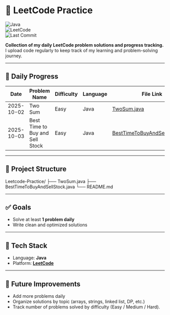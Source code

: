 # 🚀 LeetCode Practice

![Java](https://img.shields.io/badge/Language-Java-blue)  
![LeetCode](https://img.shields.io/badge/Platform-LeetCode-orange)  
![Last Commit](https://img.shields.io/github/last-commit/DharmarajDas/Leetcode-Practice)

**Collection of my daily LeetCode problem solutions and progress tracking.**  
I upload code regularly to keep track of my learning and problem-solving journey.

---

## 📅 Daily Progress

| Date       | Problem Name                    | Difficulty | Language | File Link                                      | Problem Link |
|------------|---------------------------------|------------|----------|------------------------------------------------|--------------|
| 2025-10-02 | Two Sum                         | Easy       | Java     | [TwoSum.java](TwoSum.java)                     | [LeetCode](https://leetcode.com/problems/two-sum/) |
| 2025-10-03 | Best Time to Buy and Sell Stock | Easy       | Java     | [BestTimeToBuyAndSellStock.java](BestTimeToBuyAndSellStock.java) | [LeetCode](https://leetcode.com/problems/best-time-to-buy-and-sell-stock/) |

---

## 📂 Project Structure

Leetcode-Practice/
├── TwoSum.java
├── BestTimeToBuyAndSellStock.java
└── README.md

---

## ✅ Goals
- Solve at least **1 problem daily**  
- Write clean and optimized solutions  

---

## 🔧 Tech Stack
- Language: **Java**  
- Platform: **[LeetCode](https://leetcode.com/)**  

---

## 📌 Future Improvements
- Add more problems daily  
- Organize solutions by topic (arrays, strings, linked list, DP, etc.)  
- Track number of problems solved by difficulty (Easy / Medium / Hard).  
